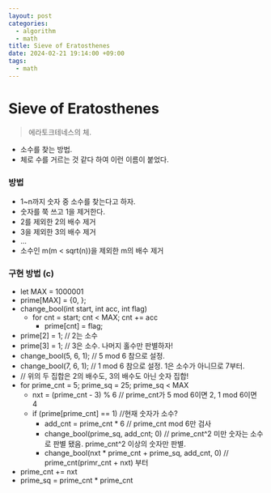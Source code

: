 ```yaml
---
layout: post
categories:
  - algorithm
  - math
title: Sieve of Eratosthenes
date: 2024-02-21 19:14:00 +09:00
tags:
  - math
---
```

# Sieve of Eratosthenes
>에라토크테네스의 체.

- 소수를 찾는 방법.
- 체로 수를 거르는 것 같다 하여 이런 이름이 붙었다.

### 방법
- 1~n까지 숫자 중 소수를 찾는다고 하자.
- 숫자를 쭉 쓰고 1을 제거한다.
- 2를 제외한 2의 배수 제거
- 3을 제외한 3의 배수 제거
- ...
- 소수인 m(m < sqrt(n))을 제외한 m의 배수 제거

### 구현 방법 (c)
- let MAX = 1000001
- prime\[MAX] = {0, };
- change_bool(int start, int acc, int flag)
	- for cnt = start; cnt < MAX; cnt += acc
		- prime\[cnt] = flag;
- prime\[2] = 1; // 2는 소수
- prime\[3] = 1; // 3은 소수. 나머지 홀수만 판별하자!
- change_bool(5, 6, 1); // 5 mod 6 참으로 설정. 
- change_bool(7, 6, 1); // 1 mod 6 참으로 설정. 1은 소수가 아니므로 7부터.
- // 위의 두 집합은 2의 배수도, 3의 배수도 아닌 숫자 집합!
- for prime_cnt = 5; prime_sq = 25; prime_sq < MAX
	- nxt = (prime_cnt - 3) % 6 // prime_cnt가 5 mod 6이면 2, 1 mod 6이면 4
	- if (prime\[prime_cnt] == 1) //현재 숫자가 소수?
		- add_cnt = prime_cnt * 6 // prime_cnt mod 6만 검사
		- change_bool(prime_sq, add_cnt; 0) // prime_cnt^2 미만 숫자는 소수로 판별 됐음. prime_cnt^2 이상의 숫자만 판별.
		- change_bool(nxt * prime_cnt + prime_sq, add_cnt, 0) // prime_cnt(primr_cnt + nxt) 부터
- prime_cnt += nxt
- prime_sq = prime_cnt * prime_cnt